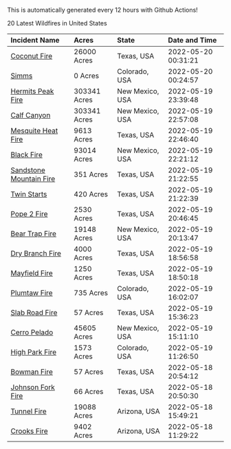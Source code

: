 This is automatically generated every 12 hours with Github Actions!

20 Latest Wildfires in United States

 | Incident Name | Acres | State | Date and Time |
|:---|:---|:---|:---|
| [Coconut Fire](https://inciweb.nwcg.gov/incident/8109/) | 26000 Acres | Texas, USA | 2022-05-20 00:31:21 |
| [Simms](https://inciweb.nwcg.gov/incident/8117/) | 0 Acres | Colorado, USA | 2022-05-20 00:24:57 |
| [Hermits Peak Fire](https://inciweb.nwcg.gov/incident/8049/) | 303341 Acres | New Mexico, USA | 2022-05-19 23:39:48 |
| [Calf Canyon](https://inciweb.nwcg.gov/incident/8069/) | 303341 Acres | New Mexico, USA | 2022-05-19 22:57:08 |
| [Mesquite Heat Fire](https://inciweb.nwcg.gov/incident/8108/) | 9613 Acres | Texas, USA | 2022-05-19 22:46:40 |
| [Black Fire](https://inciweb.nwcg.gov/incident/8103/) | 93014 Acres | New Mexico, USA | 2022-05-19 22:21:12 |
| [Sandstone Mountain Fire](https://inciweb.nwcg.gov/incident/8114/) | 351 Acres | Texas, USA | 2022-05-19 21:22:55 |
| [Twin Starts](https://inciweb.nwcg.gov/incident/8116/) | 420 Acres | Texas, USA | 2022-05-19 21:22:39 |
| [Pope 2 Fire](https://inciweb.nwcg.gov/incident/8106/) | 2530 Acres | Texas, USA | 2022-05-19 20:46:45 |
| [Bear Trap Fire](https://inciweb.nwcg.gov/incident/8093/) | 19148 Acres | New Mexico, USA | 2022-05-19 20:13:47 |
| [Dry Branch Fire](https://inciweb.nwcg.gov/incident/8115/) | 4000 Acres | Texas, USA | 2022-05-19 18:56:58 |
| [Mayfield Fire](https://inciweb.nwcg.gov/incident/8112/) | 1250 Acres | Texas, USA | 2022-05-19 18:50:18 |
| [Plumtaw Fire](https://inciweb.nwcg.gov/incident/8113/) | 735 Acres | Colorado, USA | 2022-05-19 16:02:07 |
| [Slab Road Fire](https://inciweb.nwcg.gov/incident/8111/) | 57 Acres | Texas, USA | 2022-05-19 15:36:23 |
| [Cerro Pelado](https://inciweb.nwcg.gov/incident/8075/) | 45605 Acres | New Mexico, USA | 2022-05-19 15:11:10 |
| [High Park Fire](https://inciweb.nwcg.gov/incident/8102/) | 1573 Acres | Colorado, USA | 2022-05-19 11:26:50 |
| [Bowman Fire](https://inciweb.nwcg.gov/incident/8110/) | 57 Acres | Texas, USA | 2022-05-18 20:54:12 |
| [Johnson Fork Fire](https://inciweb.nwcg.gov/incident/8107/) | 66 Acres | Texas, USA | 2022-05-18 20:50:30 |
| [Tunnel Fire](https://inciweb.nwcg.gov/incident/8068/) | 19088 Acres | Arizona, USA | 2022-05-18 15:49:21 |
| [Crooks Fire](https://inciweb.nwcg.gov/incident/8067/) | 9402 Acres | Arizona, USA | 2022-05-18 11:29:22 |
